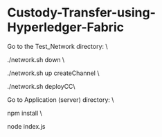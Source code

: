 # Custody-Transfer-using-Hyperledger-Fabric
 
Go to the Test_Network directory: \

  ./network.sh down \
  
  ./network.sh up createChannel \
  
  ./network.sh deployCC\
  
Go to Application (server) directory: \

  npm install \
  
  node index.js
